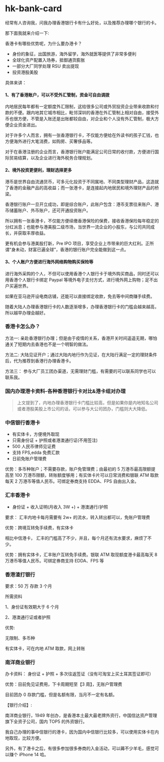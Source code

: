 # hk-bank-card

经常有人咨询我，问我办理香港银行卡有什么好处，以及推荐办理哪个银行的卡。

那下面我就来介绍一下:

香港卡有哪些优势呢，为什么要办港卡？

- 身份的象征，出国旅游，海外留学，海外就医等提供了非常多便利
- 全球化资产配置入场券，抵御通货膨胀
- 一部分大厂同学处理 RSU 卖出提现
- 投资港股美股

具体来讲：

#### 1、有了香港账户，可以不受外汇管制，资金可自由调拨

内地居民每年都有一定额度外汇限制，这给很多公司或外贸投资企业带来收款和付款的不便。跟内地其它城市相比，毗邻深圳的香港在外汇管制上相对自由，接受外币也很方便，不管是入账还是出账都较自由，对企业和个人没有外汇管制，极大方便企业资金进出。

对于许多个人而言，拥有一张香港银行卡，不仅能方便给在外读书的孩子汇钱，也方便海外进行大笔消费，如购房、买奢侈品等。

对于在香港注册的企业而言，香港银行账户能满足公司日常的收付款，方便进行国际贸易结算，以及企业进行海外税务合理规划。

#### 2、境外投资更便利，理财选择更多

港币是世界自由流通货币，可多元化投资于不同属地、不同类型理财产品，这造就了香港的金融产品的高收益；而一张港卡，是连接起内地居民和境外理财产品的桥梁。

香港银行账户一旦开立成功，即是综合账户，此账户包含：港币支票往来账户、港币储蓄账户、外币账户，还可开通投资账户。

所以拥有一张香港卡，不仅能方便续缴香港保险的保费，接收香港保险每年稳定的分红派息；也能参与港美股二级市场，当世界一流企业的小股东，与公司共同成长，并获取丰厚收益。

更有机会参与港美股打新，Pre IPO 项目，享受企业上市带来的巨大红利。正所谓“身未动，财富已遍全球”，香港的银行账户完全能做到这一点。

#### 3、个人账户方便进行海外网络购物购买保险等

进行海外采购的个人，不但可以使用香港个人银行卡于境外购买商品，同时还可以用香港个人银行卡绑定 Paypal 等境外电子支付方式，进行境外网上购物；足不出户买遍世界。

如果在亚马逊开设电商店铺，还能可以直接绑定收款，免去等中间商赚手续费。

随着大陆人办理香港银行卡的人数逐渐增多，办理香港银行卡的门槛会越来越高，所以越早办理会越好。

### 香港卡怎么办？

方法一: 亲赴香港银行办理；但是由于疫情的关系，香港开关时间遥遥无期，哪怕通关了短期内去香港也不是一个明智的做法。

方法二: 大陆见证开户；通过大陆内地行作为见证，在大陆行满足一定的理财条件后，代为推荐到香港行办理香港卡。

方法三： 参与大厂员工团办渠道，无需理财门槛，有需要的可以联系同学也可以联系我。

### 国内办理港卡资料-各种香港银行卡对比&amp;港卡组对办理

> 上文提到了，内地办理香港银行卡门槛比较高，但是如果你是内地知名公司或者港股美股上市公司的话，可以参与大公司团办，门槛则大大降低。

### 中信银行香港卡

- 有实体卡，方便境外取现
- 只需身份证 + 护照或者港澳通行证(不用签注)
- 500 人民币律师见证费
- 支持 FPS,edda 免费汇款
- 日前免账户管理费

优势：多币种账户；不需要存款，账户免管理费；由最初的 5 万港币最高限额提高至 100 万港币限额，转账额度够用；有实体卡片可以日常消费和银联 ATM 取款每天 2 万港币等值人民币。可绑定券商支持 EDDA、FPS 自由出入金。

### 汇丰香港卡

- 身份证 + 收入证明(月收入 3W +) + 港澳通行/护照

要求： 汇丰内地卡每月需要有 2w+ 的流水，转入转出都可以，免账户管理费

优势：跨境互转免手续费，有实体卡

相比中信港卡， 汇丰的门槛高了不少，并且，每个月还有流水要求，麻烦了不少。

优势：拥有实体卡，汇丰账户互转免手续费。银联 ATM 取现额度港卡最高每天 8 万港币等值人民币。可绑定券商支持 EDDA、FPS 等

### 香港渣打银行

要求：50 万 存款 3 个月

所需资料

1、身份证有效期大于 6 个月

2、港澳通行证或者护照

优势:

无限制、多币种

有实体卡，可在内地 ATM 取款，网上转账

### 南洋商业银行

办卡资料： 身份证 + 护照 + 多次往返签证（没有可淘宝上买土耳其签证即可）

优势：目前免见证费用，下卡周期短至【3 周】，无账户管理费

目前团办 0 存款门槛，但是名额有限，当月不一定有名额。

【银行介绍】:

南洋商业银行，1949 年创办，是香港本土最大最老牌外资行，中国信达资产管理旗下全资子公司，国内 TOP5 的外资银行。

我自己办理的事中信银行的港卡，因为国内中信银行比较多，可以使用实体卡在内地取现，比较方便。

另外，有了港卡之后，有很多参加很多券商的入金活动，可以薅不少羊毛，感觉可以赚个 iPhone 14 哈。

